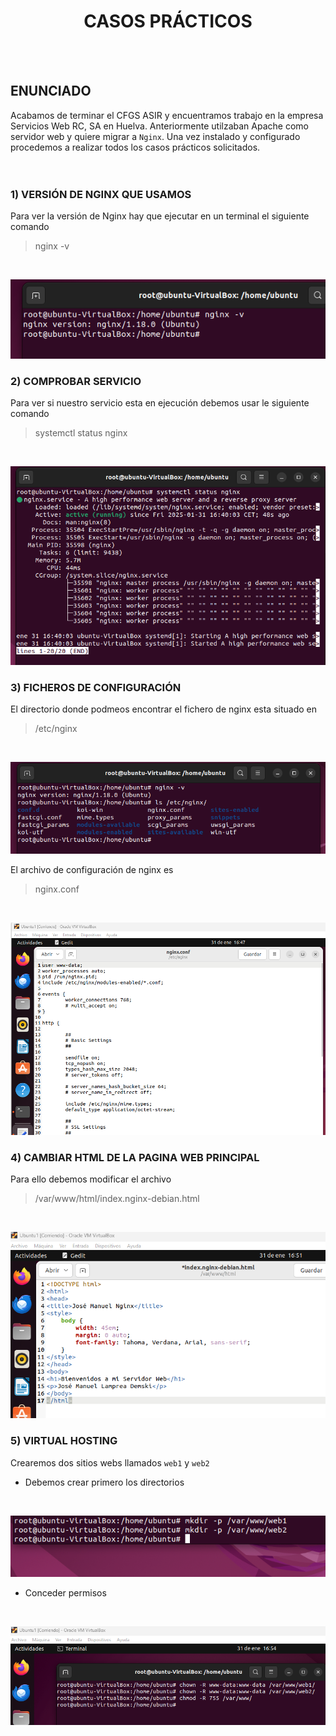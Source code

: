 <h1 align="center"> CASOS PRÁCTICOS </h1>  
<BR>
<BR>

## ENUNCIADO  
Acabamos de terminar el CFGS ASIR y encuentramos trabajo en la empresa Servicios Web RC, SA en Huelva. Anteriormente utilzaban Apache como servidor web y quiere migrar a `Nginx`. Una vez instalado y configurado procedemos a realizar todos los casos prácticos solicitados.  
<br>
<br>

### 1) VERSIÓN DE NGINX QUE USAMOS 
Para ver la versión de Nginx hay que ejecutar en un terminal el siguiente comando
>nginx -v
<br>

![Version](./img/versionnginx.png)

### 2) COMPROBAR SERVICIO
Para ver si nuestro servicio esta en ejecución debemos usar le siguiente comando
>systemctl status nginx
<br>

![Servicio](./img/servicionginx.png)

### 3) FICHEROS DE CONFIGURACIÓN
El directorio donde podmeos encontrar el fichero de nginx esta situado en 
> /etc/nginx
<br>

![conf](./img/ficherosconfig.png)

El archivo de configuración de nginx es 
>nginx.conf
<br>

![Conf2](./img/nginx.conf.png)

### 4) CAMBIAR HTML DE LA PAGINA WEB PRINCIPAL
Para ello debemos modificar el archivo
>/var/www/html/index.nginx-debian.html
<br>

![Html](./img/html.png)

### 5) VIRTUAL HOSTING
Crearemos dos sitios webs llamados `web1` y `web2`
- Debemos crear primero los directorios
<br>

![Mkdir](./img/mkdir.png)

- Conceder permisos
<br>

![Permisos](./img/permisos.png)



